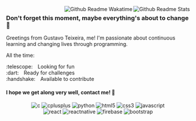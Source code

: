 <!-- Github Stats: showIcons, Deg, Title, Icon, Text, Hide -->
<img align="right" alt="Github Readme Stats" src="https://github-readme-stats.vercel.app/api?username=GustavoTxFreitas&show_icons=true&bg_color=DEG,0D0A0B,181D27&title_color=DBDBDB&icon_color=454955&text_color=fff&hide=stars,issues"/>

<!-- Github Stats: Layout, Deg, Title, Text -->
<img align="right" alt="Github Readme Wakatime" src="https://github-readme-stats.vercel.app/api/wakatime?username=GustavoTxFreitas&layout=compact&bg_color=DEG,0D0A0B,181D27&title_color=DBDBDB&text_color=fff"/>

<!-- Introducing me -->
### Don't forget this moment, maybe everything's about to change :seedling:
Greetings from Gustavo Teixeira, me! I'm passionate about continuous learning and changing lives through programming.

All the time:
<p>
:telescope:&emsp;Looking for fun<br>
:dart:&emsp;Ready for challenges<br>
:handshake:&emsp;Available to contribute
</p>

#### I hope we get along very well, contact me! :speech_balloon:

<!-- Some of my hard skills -->
<p align="center">
  <img src="https://img.shields.io/badge/c%20-%2300599C.svg?&style=for-the-badge&logo=c&logoColor=white" alt="c" />
  <img src="https://img.shields.io/badge/c++%20-%2300599C.svg?&style=for-the-badge&logo=c%2B%2B&logoColor=white" alt="cplusplus" />
  <img src="https://img.shields.io/badge/python%20-%2314354C.svg?&style=for-the-badge&logo=python&logoColor=white" alt="python" />
  
  <img src="https://img.shields.io/badge/html5%20-%23E34F26.svg?&style=for-the-badge&logo=html5&logoColor=white" alt="html5" />
  <img src="https://img.shields.io/badge/css3%20-%231572B6.svg?&style=for-the-badge&logo=css3&logoColor=white" alt="css3" />
  <img src="https://img.shields.io/badge/javascript%20-%23323330.svg?&style=for-the-badge&logo=javascript&logoColor=%23F7DF1E" alt="javascript" />
  <br>
  <img src="https://img.shields.io/badge/react%20-%2320232a.svg?&style=for-the-badge&logo=react&logoColor=%2361DAFB" alt="react" />
  <img src="https://img.shields.io/badge/react_native%20-%2320232a.svg?&style=for-the-badge&logo=react&logoColor=%2361DAFB" alt="reactnative" />
  <img src="https://img.shields.io/badge/firebase%20-%23039BE5.svg?&style=for-the-badge&logo=firebase" alt="firebase" />
  <img src="https://img.shields.io/badge/bootstrap%20-%23563D7C.svg?&style=for-the-badge&logo=bootstrap&logoColor=white" alt="bootstrap" />
</p>

